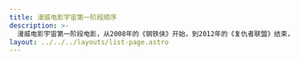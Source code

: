 ```yaml
---
title: 漫威电影宇宙第一阶段顺序
description: >-
  漫威电影宇宙第一阶段电影，从2008年的《钢铁侠》开始，到2012年的《复仇者联盟》结束，构成了首个互联电影宇宙。
layout: ../../../layouts/list-page.astro
---
```

